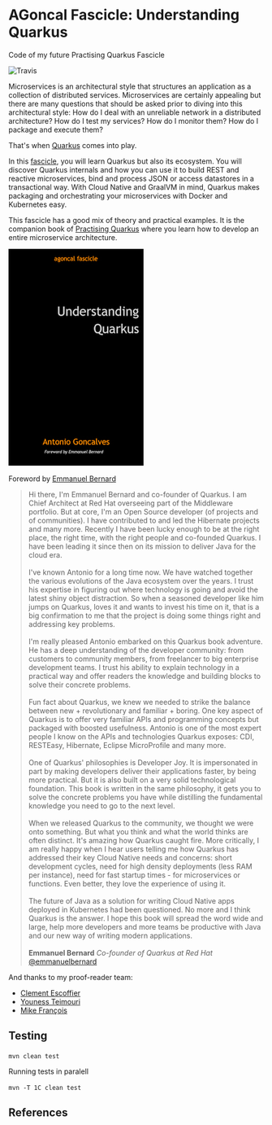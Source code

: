 # AGoncal Fascicle: Understanding Quarkus

Code of my future Practising Quarkus Fascicle

![Travis](https://travis-ci.org/agoncal/agoncal-fascicle-quarkus-pract.svg?branch=1.x)

Microservices is an architectural style that structures an application as a collection of distributed services.
Microservices are certainly appealing but there are many questions that should be asked prior to diving into this architectural style:
How do I deal with an unreliable network in a distributed architecture?
How do I test my services?
How do I monitor them?
How do I package and execute them?

That's when [Quarkus](https://quarkus.io/) comes into play.

In this [fascicle](https://www.amazon.com/author/agoncal), you will learn Quarkus but also its ecosystem.
You will discover Quarkus internals and how you can use it to build REST and reactive microservices, bind and process JSON or access datastores in a transactional way.
With Cloud Native and GraalVM in mind, Quarkus makes packaging and orchestrating your microservices with Docker and Kubernetes easy.

This fascicle has a good mix of theory and practical examples.
It is the companion book of [Practising Quarkus](https://github.com/agoncal/agoncal-fascicle-quarkus-pract) where you learn how to develop an entire microservice architecture.

![Quarkus](https://raw.githubusercontent.com/agoncal/agoncal-fascicle-quarkus/master/cover.jpg)

Foreword by [Emmanuel Bernard](https://twitter.com/emmanuelbernard)

> Hi there, I'm Emmanuel Bernard and co-founder of Quarkus.
I am Chief Architect at Red Hat overseeing part of the Middleware portfolio.
But at core, I'm an Open Source developer (of projects and of communities).
I have contributed to and led the Hibernate projects and many more.
Recently I have been lucky enough to be at the right place, the right time, with the right people and co-founded Quarkus.
I have been leading it since then on its mission to deliver Java for the cloud era.
<br/><br/>
I've known Antonio for a long time now.
We have watched together the various evolutions of the Java ecosystem over the years.
I trust his expertise in figuring out where technology is going and avoid the latest shiny object distraction.
So when a seasoned developer like him jumps on Quarkus, loves it and wants to invest his time on it, that is a big confirmation to me that the project is doing some things right and addressing key problems.
<br/><br/>
I'm really pleased Antonio embarked on this Quarkus book adventure.
He has a deep understanding of the developer community:
from customers to community members, from freelancer to big enterprise development teams.
I trust his ability to explain technology in a practical way and offer readers the knowledge and building blocks to solve their concrete problems.
<br/><br/>
Fun fact about Quarkus, we knew we needed to strike the balance between new + revolutionary and familiar + boring.
One key aspect of Quarkus is to offer very familiar APIs and programming concepts but packaged with boosted usefulness.
Antonio is one of the most expert people I know on the APIs and technologies Quarkus exposes:
CDI, RESTEasy, Hibernate, Eclipse MicroProfile and many more.
<br/><br/>
One of Quarkus' philosophies is Developer Joy.
It is impersonated in part by making developers deliver their applications faster, by being more practical.
But it is also built on a very solid technological foundation.
This book is written in the same philosophy, it gets you to solve the concrete problems you have while distilling the fundamental knowledge you need to go to the next level.
<br/><br/>
When we released Quarkus to the community, we thought we were onto something.
But what you think and what the world thinks are often distinct.
It's amazing how Quarkus caught fire.
More critically, I am really happy when I hear users telling me how Quarkus has addressed their key Cloud Native needs and concerns:
short development cycles, need for high density deployments (less RAM per instance), need for fast startup times - for microservices or functions.
Even better, they love the experience of using it.
<br/><br/>
The future of Java as a solution for writing Cloud Native apps deployed in Kubernetes had been questioned.
No more and I think Quarkus is the answer.
I hope this book will spread the word wide and large, help more developers and more teams be productive with Java and our new way of writing modern applications.
<br/><br/>
**Emmanuel Bernard**
_Co-founder of Quarkus at Red Hat_ <br/>
[@emmanuelbernard](https://twitter.com/emmanuelbernard)

And thanks to my proof-reader team:

* [Clement Escoffier](https://twitter.com/thjanssen123)
* [Youness Teimouri](https://twitter.com/clementplop)
* [Mike François](https://twitter.com/mike_francois)


## Testing

`mvn clean test`

Running tests in paralell

`mvn -T 1C clean test`

## References

